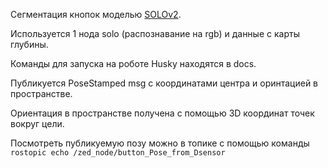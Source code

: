 Сегментация кнопок моделью [SOLOv2](https://github.com/WXinlong/SOLO).

Используется 1 нода solo (распознавание на rgb) и данные с карты глубины.

Команды для запуска на роботе Husky находятся в docs.

Публикуется PoseStamped msg с координатами центра и оринтацией в пространстве.

Ориентация в пространстве получена с помощью 3D координат точек вокруг цели.

Посмотреть публикуемую позу можно в топике с помощью команды `rostopic echo /zed_node/button_Pose_from_Dsensor`

    
